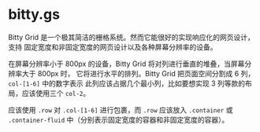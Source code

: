 bitty.gs
==========

Bitty Grid 是一个极其简洁的栅格系统。然而它能很好的实现响应化的网页设计，支持
固定宽度和非固定宽度的网页设计以及各种屏幕分辨率的设备。

在屏幕分辨率小于 800px 的设备，Bitty Grid 将对列进行垂直的堆叠，当屏幕分辨率大于 800px 时，
它将进行水平的排列。Bitty Grid 把页面空间分割成 6 列，`col-[1-6]` 中的数字表示
此列应该占据几个最小列，比如要想实现 3 列等款的布局，应该使用三个 `col-2`。

应该使用 `.row` 对 `.col-[1-6]` 进行包裹，而 `.row` 应该放入 `.container` 或 
`.container-fluid` 中（分别表示固定宽度的容器和非固定宽度的容器）。